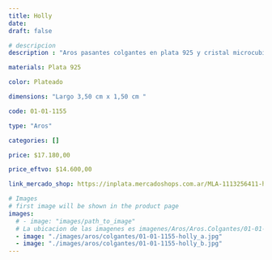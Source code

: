 ```yaml
---
title: Holly
date: 
draft: false

# descripcion
description : "Aros pasantes colgantes en plata 925 y cristal microcubic. Línea premium."

materials: Plata 925

color: Plateado

dimensions: "Largo 3,50 cm x 1,50 cm "

code: 01-01-1155

type: "Aros"

categories: []

price: $17.180,00

price_eftvo: $14.600,00

link_mercado_shop: https://inplata.mercadoshops.com.ar/MLA-1113256411-holly-_JM

# Images
# first image will be shown in the product page
images:
  # - image: "images/path_to_image"
  # La ubicacion de las imagenes es imagenes/Aros/Aros.Colgantes/01-01-1155-holly
  - image: "./images/aros/colgantes/01-01-1155-holly_a.jpg"
  - image: "./images/aros/colgantes/01-01-1155-holly_b.jpg"
---
```

